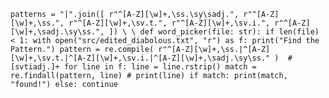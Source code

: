 `
patterns = "|".join([
    r"^[A-Z][\w]+,\ss.\sy\sadj.",
    r"^[A-Z][\w]+,\ss.",
    r"^[A-Z][\w]+,\sv.t.",
    r"^[A-Z][\w]+,\sv.i.",
    r"^[A-Z][\w]+,\sadj.\sy\ss.",
])
\
\
def word_picker(file: str):
    if len(file) < 1:
        with open("src/edited_diabolous.txt", "r") as f:
            print("Find the Pattern.")
            pattern = re.compile(
                r"^[A-Z][\w]+,\ss.|^[A-Z][\w]+,\sv.t.|^[A-Z][\w]+,\sv.i.|^[A-Z][\w]+,\sadj.\sy\ss."
            )  # [svtiadj.]+
            for line in f:
                line = line.rstrip()
                match = re.findall(pattern, line)
                # print(line)
                if match:
                    print(match, "found!")
                else:
                    continue
`
